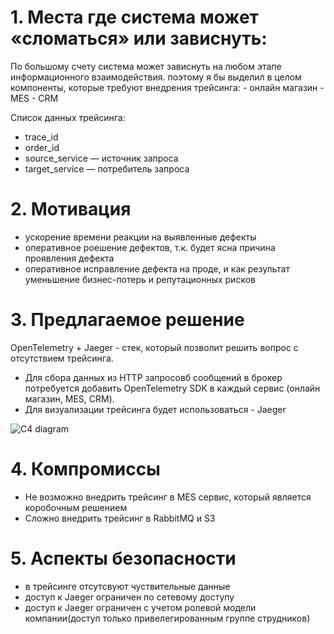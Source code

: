 # 1. Места где система может «сломаться» или зависнуть:
По большому счету система может зависнуть на любом этапе информационного взаимодействия. поэтому я бы выделил в целом компоненты, которые требуют внедрения трейсинга:
    - онлайн магазин
    - MES
    - CRM

Список данных трейсинга:
- trace_id
- order_id
- source_service — источник запроса
- target_service — потребитель запроса

# 2. Мотивация
- ускорение времени реакции на выявленные дефекты
- оперативное роешение дефектов, т.к. будет ясна причина проявления дефекта
- оперативное исправление дефекта на проде, и как результат уменьшение бизнес-потерь и репутационных рисков

# 3. Предлагаемое решение
OpenTelemetry + Jaeger - стек, который позволит решить вопрос с отсутствием трейсинга. 
- Для сбора данных из HTTP запросовб сообщений в брокер потребуется добавить OpenTelemetry SDK в каждый сервис (онлайн магазин, MES, CRM).
- Для визуализации трейсинга будет использоваться - Jaeger 

![С4 diagram](jewerly_c4_model.drawio)

# 4. Компромиссы
- Не возможно внедрить трейсинг в MES сервис, который является коробочным решением
- Сложно внедрить трейсинг в RabbitMQ и S3

# 5. Аспекты безопасности
- в трейсинге отсутсвуют чуствительные данные
- доступ к Jaeger ограничен по сетевому доступу
- доступ к Jaeger ограничен c учетом ролевой модели компании(доступ только привелегированным группе струдников)


